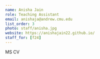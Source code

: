 ```yaml
---
name: Anisha Jain
role: Teaching Assistant
email: anishaja@andrew.cmu.edu
list_order: 3
photo: staff/anisha.jpg
website: https://anishajain22.github.io/
staff_for: [f24]
---
```

MS CV